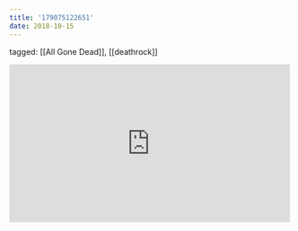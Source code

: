 ```yaml
---
title: '179075122651'
date: 2018-10-15
---
```

tagged: [[All Gone Dead]], [[deathrock]]
<iframe allow="accelerometer; autoplay; clipboard-write; encrypted-media; gyroscope; picture-in-picture" allowfullscreen="" frameborder="0" height="281" id="youtube_iframe" src="https://www.youtube.com/embed/anWwGfruB3c?feature=oembed&amp;enablejsapi=1&amp;origin=https://safe.txmblr.com&amp;wmode=opaque" width="500"></iframe>